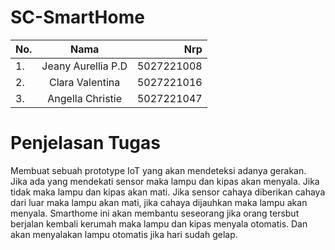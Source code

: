 # SC-SmartHome

| No. | Nama | Nrp |
| :--- |     :---:      |          ---: |
| 1.   | Jeany Aurellia P.D     | 5027221008    |
| 2.   | Clara Valentina    | 5027221016    |
| 3.   | Angella Christie     | 5027221047    |

# Penjelasan Tugas 
Membuat sebuah prototype IoT yang akan mendeteksi adanya gerakan. Jika ada yang mendekati sensor maka lampu dan kipas akan menyala. Jika tidak maka lampu dan kipas akan mati. Jika sensor cahaya diberikan cahaya dari luar maka lampu akan mati, jika cahaya dijauhkan maka lampu akan menyala.
Smarthome ini akan membantu seseorang jika orang tersbut berjalan kembali kerumah maka lampu dan kipas menyala otomatis. Dan akan menyalakan lampu otomatis jika hari sudah gelap.
